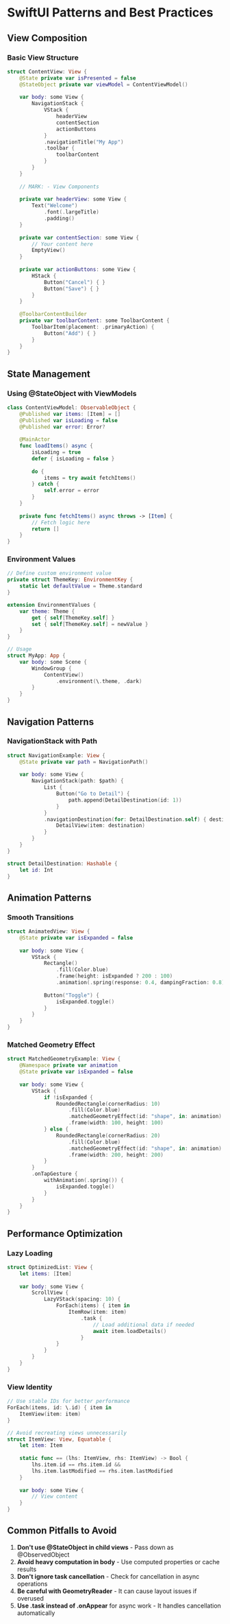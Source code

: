 # SwiftUI Patterns and Best Practices

## View Composition

### Basic View Structure
```swift
struct ContentView: View {
    @State private var isPresented = false
    @StateObject private var viewModel = ContentViewModel()
    
    var body: some View {
        NavigationStack {
            VStack {
                headerView
                contentSection
                actionButtons
            }
            .navigationTitle("My App")
            .toolbar {
                toolbarContent
            }
        }
    }
    
    // MARK: - View Components
    
    private var headerView: some View {
        Text("Welcome")
            .font(.largeTitle)
            .padding()
    }
    
    private var contentSection: some View {
        // Your content here
        EmptyView()
    }
    
    private var actionButtons: some View {
        HStack {
            Button("Cancel") { }
            Button("Save") { }
        }
    }
    
    @ToolbarContentBuilder
    private var toolbarContent: some ToolbarContent {
        ToolbarItem(placement: .primaryAction) {
            Button("Add") { }
        }
    }
}
```

## State Management

### Using @StateObject with ViewModels
```swift
class ContentViewModel: ObservableObject {
    @Published var items: [Item] = []
    @Published var isLoading = false
    @Published var error: Error?
    
    @MainActor
    func loadItems() async {
        isLoading = true
        defer { isLoading = false }
        
        do {
            items = try await fetchItems()
        } catch {
            self.error = error
        }
    }
    
    private func fetchItems() async throws -> [Item] {
        // Fetch logic here
        return []
    }
}
```

### Environment Values
```swift
// Define custom environment value
private struct ThemeKey: EnvironmentKey {
    static let defaultValue = Theme.standard
}

extension EnvironmentValues {
    var theme: Theme {
        get { self[ThemeKey.self] }
        set { self[ThemeKey.self] = newValue }
    }
}

// Usage
struct MyApp: App {
    var body: some Scene {
        WindowGroup {
            ContentView()
                .environment(\.theme, .dark)
        }
    }
}
```

## Navigation Patterns

### NavigationStack with Path
```swift
struct NavigationExample: View {
    @State private var path = NavigationPath()
    
    var body: some View {
        NavigationStack(path: $path) {
            List {
                Button("Go to Detail") {
                    path.append(DetailDestination(id: 1))
                }
            }
            .navigationDestination(for: DetailDestination.self) { destination in
                DetailView(item: destination)
            }
        }
    }
}

struct DetailDestination: Hashable {
    let id: Int
}
```

## Animation Patterns

### Smooth Transitions
```swift
struct AnimatedView: View {
    @State private var isExpanded = false
    
    var body: some View {
        VStack {
            Rectangle()
                .fill(Color.blue)
                .frame(height: isExpanded ? 200 : 100)
                .animation(.spring(response: 0.4, dampingFraction: 0.8), value: isExpanded)
            
            Button("Toggle") {
                isExpanded.toggle()
            }
        }
    }
}
```

### Matched Geometry Effect
```swift
struct MatchedGeometryExample: View {
    @Namespace private var animation
    @State private var isExpanded = false
    
    var body: some View {
        VStack {
            if !isExpanded {
                RoundedRectangle(cornerRadius: 10)
                    .fill(Color.blue)
                    .matchedGeometryEffect(id: "shape", in: animation)
                    .frame(width: 100, height: 100)
            } else {
                RoundedRectangle(cornerRadius: 20)
                    .fill(Color.blue)
                    .matchedGeometryEffect(id: "shape", in: animation)
                    .frame(width: 200, height: 200)
            }
        }
        .onTapGesture {
            withAnimation(.spring()) {
                isExpanded.toggle()
            }
        }
    }
}
```

## Performance Optimization

### Lazy Loading
```swift
struct OptimizedList: View {
    let items: [Item]
    
    var body: some View {
        ScrollView {
            LazyVStack(spacing: 10) {
                ForEach(items) { item in
                    ItemRow(item: item)
                        .task {
                            // Load additional data if needed
                            await item.loadDetails()
                        }
                }
            }
        }
    }
}
```

### View Identity
```swift
// Use stable IDs for better performance
ForEach(items, id: \.id) { item in
    ItemView(item: item)
}

// Avoid recreating views unnecessarily
struct ItemView: View, Equatable {
    let item: Item
    
    static func == (lhs: ItemView, rhs: ItemView) -> Bool {
        lhs.item.id == rhs.item.id && 
        lhs.item.lastModified == rhs.item.lastModified
    }
    
    var body: some View {
        // View content
    }
}
```

## Common Pitfalls to Avoid

1. **Don't use @StateObject in child views** - Pass down as @ObservedObject
2. **Avoid heavy computation in body** - Use computed properties or cache results
3. **Don't ignore task cancellation** - Check for cancellation in async operations
4. **Be careful with GeometryReader** - It can cause layout issues if overused
5. **Use .task instead of .onAppear** for async work - It handles cancellation automatically
